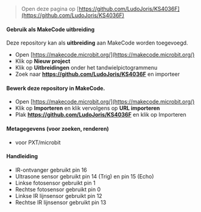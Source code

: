 > Open deze pagina op [https://github.com/LudoJoris/KS4036F](https://github.com/LudoJoris/KS4036F)

#### Gebruik als MakeCode uitbreiding

Deze repository kan als **uitbreiding** aan MakeCode worden toegevoegd.

* Open [https://makecode.microbit.org/](https://makecode.microbit.org/)
* Klik op **Nieuw project**
* Klik op **Uitbreidingen** onder het tandwielpictogrammenu
* Zoek naar **https://github.com/LudoJoris/KS4036F** en importeer

#### Bewerk deze repository in MakeCode.

* Open [https://makecode.microbit.org/](https://makecode.microbit.org/)
* Klik op **Importeren** en klik vervolgens op **URL importeren**
* Plak **https://github.com/LudoJoris/KS4036F** en klik op Importeren

#### Metagegevens (voor zoeken, renderen)

* voor PXT/microbit
<script src="https://makecode.com/gh-pages-embed.js"></script><script>makeCodeRender("{{ site.makecode.home_url }}", "{{ site.github.owner_name }}/{{ site.github.repository_name }}");</script>

#### Handleiding

* IR-ontvanger gebruikt pin 16
* Ultrasone sensor gebruikt pin 14 (Trig) en pin 15 (Echo)
* Linkse fotosensor gebruikt pin 1
* Rechtse fotosensor gebruikt pin 0
* Linkse IR lijnsensor gebruikt pin 12
* Rechtse IR lijnsensor gebruikt pin 13
